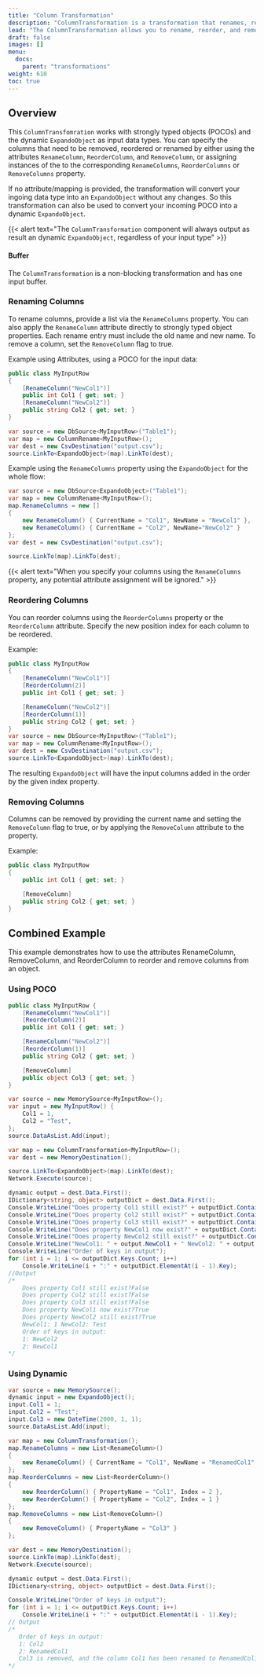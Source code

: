 ```yaml
---
title: "Column Transformation"
description: "ColumnTransformation is a transformation that renames, reorders, or removes columns. Column mappings can be provided manually or through attributes like RenameColumn, ReorderColumn, and RemoveColumn."
lead: "The ColumnTransformation allows you to rename, reorder, and remove column or property names from your ingoing data. You can provide mappings for renaming and reordering, or flag columns for removal."
draft: false
images: []
menu:
  docs:
    parent: "transformations"
weight: 610
toc: true
---
```


## Overview

This `ColumnTransfomration` works with strongly typed objects (POCOs) and the dynamic `ExpandoObject` as input data types. You can specify the columns that need to be removed, reordered or renamed by either using the attributes `RenameColumn`, `ReorderColumn`, and `RemoveColumn`, or assigning instances of the to the corresponding `RenameColumns`, `ReorderColumns` or `RemoveColumns` property.

If no attribute/mapping is provided, the transformation will convert your ingoing data type into an `ExpandoObject` without any changes. So this transformation can also be used to convert your incoming POCO into a dynamic `ExpandoObject`.

{{< alert text="The <code>ColumnTransformation</code> component will always output as result an dynamic <code>ExpandoObject</code>, regardless of your input type" >}}

#### Buffer

The `ColumnTransformation` is a non-blocking transformation and has one input buffer.

### Renaming Columns

To rename columns, provide a list via the `RenameColumns` property. You can also apply the `RenameColumn` attribute directly to strongly typed object properties. Each rename entry must include the old name and new name. To remove a column, set the `RemoveColumn` flag to true.

Example using Attributes, using a POCO for the input data:

```C#
public class MyInputRow
{
    [RenameColumn("NewCol1")]
    public int Col1 { get; set; }
    [RenameColumn("NewCol2")]
    public string Col2 { get; set; }
}

var source = new DbSource<MyInputRow>("Table1");
var map = new ColumnRename<MyInputRow>();
var dest = new CsvDestination("output.csv");
source.LinkTo<ExpandoObject>(map).LinkTo(dest);
```

Example using the `RenameColumns` property using the `ExpandoObject` for the whole flow:

```C#
var source = new DbSource<ExpandoObject>("Table1");
var map = new ColumnRename<MyInputRow>();
map.RenameColumns = new []
{
    new RenameColumn() { CurrentName = "Col1", NewName = "NewCol1" },
    new RenameColumn() { CurrentName = "Col2", NewName="NewCol2" }
};
var dest = new CsvDestination("output.csv");

source.LinkTo(map).LinkTo(dest);
```

{{< alert text="When you specify your columns using the `RenameColumns` property, any potential attribute assignment will be ignored." >}}


### Reordering Columns

You can reorder columns using the `ReorderColumns` property or the `ReorderColumn` attribute. Specify the new position index for each column to be reordered.

Example:
```C#
public class MyInputRow
{
    [RenameColumn("NewCol1")]
    [ReorderColumn(2)]
    public int Col1 { get; set; }

    [RenameColumn("NewCol2")]
    [ReorderColumn(1)]
    public string Col2 { get; set; }
}
var source = new DbSource<MyInputRow>("Table1");
var map = new ColumnRename<MyInputRow>();
var dest = new CsvDestination("output.csv");
source.LinkTo<ExpandoObject>(map).LinkTo(dest);
```

The resulting `ExpandoObject` will have the input columns added in the order by the given index property.

### Removing Columns

Columns can be removed by providing the current name and setting the `RemoveColumn` flag to true, or by applying the `RemoveColumn` attribute to the property.

Example:
```C#
public class MyInputRow
{
    public int Col1 { get; set; }

    [RemoveColumn]
    public string Col2 { get; set; }
}
```

## Combined Example

This example demonstrates how to use the attributes RenameColumn, RemoveColumn, and ReorderColumn to reorder and remove columns from an object.

### Using POCO

```C#
public class MyInputRow {
    [RenameColumn("NewCol1")]
    [ReorderColumn(2)]
    public int Col1 { get; set; }

    [RenameColumn("NewCol2")]
    [ReorderColumn(1)]
    public string Col2 { get; set; }

    [RemoveColumn]
    public object Col3 { get; set; }
}

var source = new MemorySource<MyInputRow>();
var input = new MyInputRow() {
    Col1 = 1,
    Col2 = "Test",
};
source.DataAsList.Add(input);

var map = new ColumnTransformation<MyInputRow>();
var dest = new MemoryDestination();

source.LinkTo<ExpandoObject>(map).LinkTo(dest);
Network.Execute(source);

dynamic output = dest.Data.First();
IDictionary<string, object> outputDict = dest.Data.First();
Console.WriteLine("Does property Col1 still exist?" + outputDict.ContainsKey("Col1"));
Console.WriteLine("Does property Col2 still exist?" + outputDict.ContainsKey("Col2"));
Console.WriteLine("Does property Col3 still exist?" + outputDict.ContainsKey("Col3"));
Console.WriteLine("Does property NewCol1 now exist?" + outputDict.ContainsKey("NewCol1"));
Console.WriteLine("Does property NewCol2 still exist?" + outputDict.ContainsKey("NewCol2"));
Console.WriteLine("NewCol1: " + output.NewCol1 + " NewCol2: " + output.NewCol2);
Console.WriteLine("Order of keys in output");
for (int i = 1; i <= outputDict.Keys.Count; i++)
    Console.WriteLine(i + ":" + outputDict.ElementAt(i - 1).Key);
//Output
/*
    Does property Col1 still exist?False
    Does property Col2 still exist?False
    Does property Col3 still exist?False
    Does property NewCol1 now exist?True
    Does property NewCol2 still exist?True
    NewCol1: 1 NewCol2: Test
    Order of keys in output:
    1: NewCol2
    2: NewCol1
*/
```

### Using Dynamic

```C#
var source = new MemorySource();
dynamic input = new ExpandoObject();
input.Col1 = 1;
input.Col2 = "Test";
input.Col3 = new DateTime(2000, 1, 1);
source.DataAsList.Add(input);

var map = new ColumnTransformation();
map.RenameColumns = new List<RenameColumn>()
{
    new RenameColumn() { CurrentName = "Col1", NewName = "RenamedCol1" }
};
map.ReorderColumns = new List<ReorderColumn>()
{
    new ReorderColumn() { PropertyName = "Col1", Index = 2 },
    new ReorderColumn() { PropertyName = "Col2", Index = 1 }
};
map.RemoveColumns = new List<RemoveColumn>()
{
    new RemoveColumn() { PropertyName = "Col3" }
};

var dest = new MemoryDestination();
source.LinkTo(map).LinkTo(dest);
Network.Execute(source);

dynamic output = dest.Data.First();
IDictionary<string, object> outputDict = dest.Data.First();

Console.WriteLine("Order of keys in output");
for (int i = 1; i <= outputDict.Keys.Count; i++)
    Console.WriteLine(i + ":" + outputDict.ElementAt(i - 1).Key);
// Output
/*
   Order of keys in output:
   1: Col2
   2: RenamedCol1
   Col3 is removed, and the column Col1 has been renamed to RenamedCol1.
*/
```
